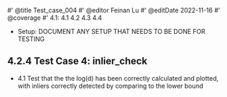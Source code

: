 #' @title Test_case_004
#' @editor Feinan Lu
#' @editDate 2022-11-16
#' @coverage
#' 4.1: 4.1 4.2 4.3 4.4


+ Setup: DOCUMENT ANY SETUP THAT NEEDS TO BE DONE FOR TESTING

## 4.2.4 Test Case 4: inlier_check
+ 4.1 Test that the the log(d) has been correctly calculated and plotted, with inliers correctly detected by comparing to the lower bound 
